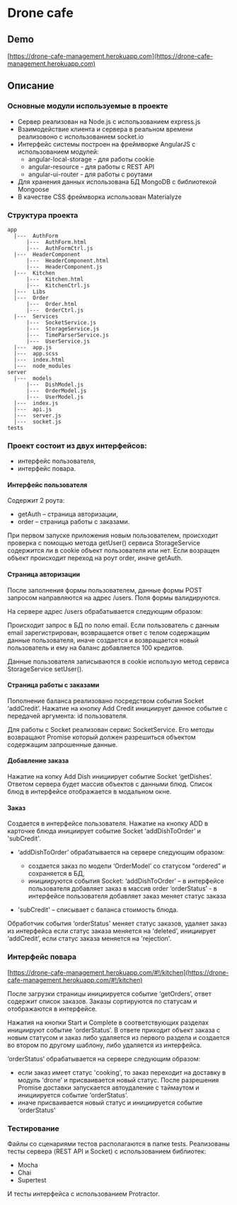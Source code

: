 # Drone cafe

## Demo
[https://drone-cafe-management.herokuapp.com](https://drone-cafe-management.herokuapp.com)

## Описание

### Основные модули используемые в проекте
* Сервер реализован на Node.js с использованием express.js
* Взаимодействие клиента и сервера в реальном времени реализовоно с использованием socket.io
* Интерфейс системы построен на фреймворке AngularJS с использованием модулей:
  * angular-local-storage - для работы cookie
  * angular-resource - для работы с REST API
  * angular-ui-router - для работы с роутами
* Для хранения данных использована БД MongoDB с библиотекой Mongoose
* В качестве CSS фреймворка использован Materialyze


### Структура проекта 
```
app		
  |---	AuthForm	
      |---	AuthForm.html
      |---	AuthFormCtrl.js
  |---	HeaderComponent	
      |---	HeaderComponent.html
      |---	HeaderComponent.js
  |---	Kitchen	
      |---	Kitchen.html
      |---	KitchenCtrl.js
  |---	Libs	
  |---	Order	
      |---	Order.html
      |---	OrderCtrl.js
  |---	Services	
      |---	SocketService.js
      |---	StorageService.js
      |---	TimeParserService.js
      |---	UserService.js
  |---	app.js	
  |---	app.scss	
  |---	index.html	
  |---	node_modules	
server		
  |---	models	
      |---	DishModel.js
      |---	OrderModel.js
      |---	UserModel.js
  |---	index.js	
  |---	api.js	
  |---	server.js	
  |---	socket.js	
tests		
```
### Проект состоит из двух интерфейсов:
* интерфейс пользователя,
* интерфейс повара.


#### Интерфейс пользователя

Содержит 2 роута:
*	getAuth – страница авторизации,
*	order – страница работы с заказами.

При первом запуске приложения новым пользователем, происходит проверка с помощью метода getUser() сервиса StorageService содержится ли в cookie объект пользователя или нет. Если возращен объект происходит переход на роут order, иначе getAuth.

#### Страница авторизации

После заполнения формы пользователем, данные формы POST запросом направляются на адрес /users. Поля формы валидируются.

На сервере  адрес /users обрабатывается следующим образом:

Происходит запрос в БД по полю email. Если пользователь с данным email зарегистрирован, возвращается ответ с телом содержащим данные пользователя, иначе создается и возвращается новый пользователь и ему на баланс добавляется 100 кредитов.

Данные пользователя записываются в cookie использую метод сервиса StorageService setUser().

#### Страница работы с заказами
Пополнение баланса реализовано посредством события Socket ‘addCredit’. Нажатие на кнопку Add Credit инициирует данное событие с передачей аргумента: id пользователя. 

Для работы с Socket реализован сервис SocketService. Его методы возвращают Promise который должен разрешиться объектом содержащим запрошенные данные.

#### Добавление заказа 
Нажатие на копку Add Dish инициирует событие Socket ‘getDishes’. Ответом сервера будет массив объектов с данными блюд. Список блюд в интерфейсе отображается в модальном окне.

#### Заказ
Создается в интерфейсе пользователя. Нажатие на кнопку ADD в карточке блюда инициирует событие Socket ‘addDishToOrder’ и 'subCredit'.

* ‘addDishToOrder’ обрабатывается на сервере следующим образом:
  -  создается заказ по модели ‘OrderModel’ со статусом “ordered” и сохраняется в БД,
  - инициируются события Socket: 
    ‘addDishToOrder’ – в интерфейсе пользователя добавляет заказ в массив order
    ‘orderStatus’ - в интерфейсе пользователя добавляет заказ меняет статус заказа

* 'subCredit' – списывает с баланса стоимость блюда.

Обработчик события ‘orderStatus' меняет статус заказов, удаляет заказ из интерфейса если статус заказа меняется на ‘deleted’, инициирует ‘addCredit’, если статус заказа меняется на 'rejection'.

### Интерфейс повара
[https://drone-cafe-management.herokuapp.com/#!/kitchen](https://drone-cafe-management.herokuapp.com/#!/kitchen)

После загрузки страницы инициируется событие ‘getOrders’, ответ содержит список заказов. Заказы сортируются по статусам  и отображаются в интерфейсе.

Нажатия на кнопки Start и Complete в соответствующих разделах инициируют событие  ‘orderStatus’. В ответе приходит объект заказа с новым статусом и заказ либо удаляется из первого раздела и создается во втором по другому шаблону, либо удаляется из интерфейса.

‘orderStatus’ обрабатывается на сервере следующим образом:
- если заказ имеет статус 'cooking', то заказ переходит на доставку в модуль ‘drone’ и присваивается новый статус. После разрешения Promise доставки запускается автоудаление с таймаутом и инициируется событие  ‘orderStatus’.
 - иначе присваивается новый статус и инициируется событие  ‘orderStatus’
 
 ### Тестирование
 Файлы со сценариями тестов располагаются в папке tests.
 Реализованы тесты сервера (REST API и Socket) с использованием библиотек:
 -	Mocha
 -	Chai
 -	Supertest
 
 И тесты интерфейса с использованием Protractor.


